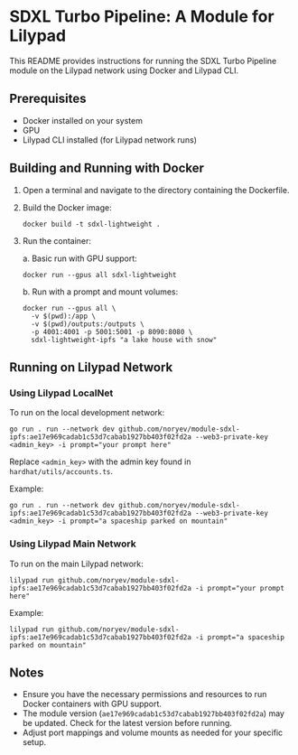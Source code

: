 # SDXL Turbo Pipeline: A Module for Lilypad

This README provides instructions for running the SDXL Turbo Pipeline module on the Lilypad network using Docker and Lilypad CLI.

## Prerequisites

- Docker installed on your system
- GPU
- Lilypad CLI installed (for Lilypad network runs)

## Building and Running with Docker

1. Open a terminal and navigate to the directory containing the Dockerfile.

2. Build the Docker image:
   ```
   docker build -t sdxl-lightweight .
   ```

3. Run the container:

   a. Basic run with GPU support:
   ```
   docker run --gpus all sdxl-lightweight
   ```

   b. Run with a prompt and mount volumes:
   ```
   docker run --gpus all \
     -v $(pwd):/app \
     -v $(pwd)/outputs:/outputs \
     -p 4001:4001 -p 5001:5001 -p 8090:8080 \
     sdxl-lightweight-ipfs "a lake house with snow"
   ```

## Running on Lilypad Network

### Using Lilypad LocalNet

To run on the local development network:

```
go run . run --network dev github.com/noryev/module-sdxl-ipfs:ae17e969cadab1c53d7cabab1927bb403f02fd2a --web3-private-key <admin_key> -i prompt="your prompt here"
```

Replace `<admin_key>` with the admin key found in `hardhat/utils/accounts.ts`.

Example:
```
go run . run --network dev github.com/noryev/module-sdxl-ipfs:ae17e969cadab1c53d7cabab1927bb403f02fd2a --web3-private-key <admin_key> -i prompt="a spaceship parked on mountain"
```

### Using Lilypad Main Network

To run on the main Lilypad network:

```
lilypad run github.com/noryev/module-sdxl-ipfs:ae17e969cadab1c53d7cabab1927bb403f02fd2a -i prompt="your prompt here"
```

Example:
```
lilypad run github.com/noryev/module-sdxl-ipfs:ae17e969cadab1c53d7cabab1927bb403f02fd2a -i prompt="a spaceship parked on mountain"
```

## Notes

- Ensure you have the necessary permissions and resources to run Docker containers with GPU support.
- The module version (`ae17e969cadab1c53d7cabab1927bb403f02fd2a`) may be updated. Check for the latest version before running.
- Adjust port mappings and volume mounts as needed for your specific setup.
